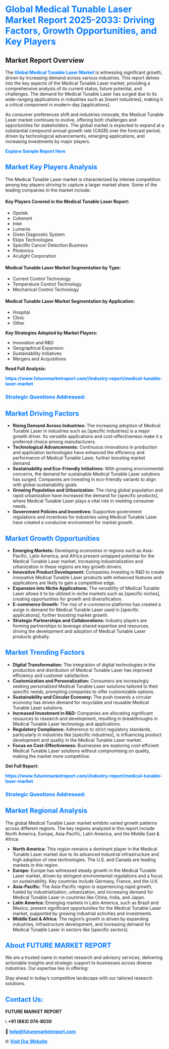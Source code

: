 <h1 style="color: #007BFF;">Global Medical Tunable Laser Market Report 2025-2033: Driving Factors, Growth Opportunities, and Key Players</h1>

<section id="overview">
<h2>Market Report Overview</h2>
<p>The <a href="https://www.futuremarketreport.com//industry-report/medical-tunable-laser-market" style="color: #007BFF; text-decoration: none;"><strong>Global Medical Tunable Laser Market</strong></a> is witnessing significant growth, driven by increasing demand across various industries. This report delves into the key aspects of the Medical Tunable Laser market, providing a comprehensive analysis of its current status, future potential, and challenges. The demand for Medical Tunable Laser has surged due to its wide-ranging applications in industries such as [insert industries], making it a critical component in modern-day [applications].</p>
<p>As consumer preferences shift and industries innovate, the Medical Tunable Laser market continues to evolve, offering both challenges and opportunities for stakeholders. The global market is expected to expand at a substantial compound annual growth rate (CAGR) over the forecast period, driven by technological advancements, emerging applications, and increasing investments by major players.</p>
</section>

<section id="overview">
<p><a href="https://www.futuremarketreport.com//request-sample/reportId=78790" style="color: #007BFF; text-decoration: none;"><strong>Explore Sample Report Here</strong></a></p>
</section>

<section id="key-players">
<h2 style="color: #007BFF;">Market Key Players Analysis</h2>
<p>The Medical Tunable Laser market is characterized by intense competition among key players striving to capture a larger market share. Some of the leading companies in the market include:</p>
<h4>Key Players Covered in the Medical Tunable Laser Report:</h4>
<ul><li>Opotek</li><li>Coherent</li><li>Intel</li><li>Lumenis</li><li>Given Diagnostic System</li><li>Ekips Technologies</li><li>SpectRx Cancer Detection Business</li><li>Photonics</li><li>Aculight Corporation</li></ul>
<h4>Medical Tunable Laser Market Segmentation by Type:</h4>
<ul><li>Current Control Technology</li><li>Temperature Control Technology</li><li>Mechanical Control Technology</li></ul>

<h4>Medical Tunable Laser Market Segmentation by Application:</h4>
<ul><li>Hospital</li><li>Clinic</li><li>Other</li></ul>
<p><strong>Key Strategies Adopted by Market Players:</strong></p>
<ul>
<li>Innovation and R&D</li>
<li>Geographical Expansion</li>
<li>Sustainability Initiatives</li>
<li>Mergers and Acquisitions</li>
</ul>
</section>

<section>
<p><strong>Read Full Analysis: </strong></p><a href="https://www.futuremarketreport.com//industry-report/medical-tunable-laser-market" style="color: #007BFF; text-decoration: none;"><strong>https://www.futuremarketreport.com//industry-report/medical-tunable-laser-market</strong></a>
<h3 style="color: #007BFF;">Strategic Questions Addressed:</h3>
</section>

<section id="driving-factors">
<h2 style="color: #007BFF;">Market Driving Factors</h2>
<ul>
<li><strong>Rising Demand Across Industries:</strong> The increasing adoption of Medical Tunable Laser in industries such as [specific industries] is a major growth driver. Its versatile applications and cost-effectiveness make it a preferred choice among manufacturers.</li>
<li><strong>Technological Advancements:</strong> Continuous innovations in production and application technologies have enhanced the efficiency and performance of Medical Tunable Laser, further boosting market demand.</li>
<li><strong>Sustainability and Eco-Friendly Initiatives:</strong> With growing environmental concerns, the demand for sustainable Medical Tunable Laser solutions has surged. Companies are investing in eco-friendly variants to align with global sustainability goals.</li>
<li><strong>Growing Population and Urbanization:</strong> The rising global population and rapid urbanization have increased the demand for [specific products], where Medical Tunable Laser plays a vital role in meeting consumer needs.</li>
<li><strong>Government Policies and Incentives:</strong> Supportive government regulations and incentives for industries using Medical Tunable Laser have created a conducive environment for market growth.</li>
</ul>
</section>

<section id="growth-opportunities">
<h2 style="color: #007BFF;">Market Growth Opportunities</h2>
<ul>
<li><strong>Emerging Markets:</strong> Developing economies in regions such as Asia-Pacific, Latin America, and Africa present untapped potential for the Medical Tunable Laser market. Increasing industrialization and urbanization in these regions are key growth drivers.</li>
<li><strong>Innovative Product Development:</strong> Companies investing in R&D to create innovative Medical Tunable Laser products with enhanced features and applications are likely to gain a competitive edge.</li>
<li><strong>Expansion into Niche Applications:</strong> The versatility of Medical Tunable Laser allows it to be utilized in niche markets such as [specific niches], creating opportunities for growth and diversification.</li>
<li><strong>E-commerce Growth:</strong> The rise of e-commerce platforms has created a surge in demand for Medical Tunable Laser used in [specific applications], further boosting market growth.</li>
<li><strong>Strategic Partnerships and Collaborations:</strong> Industry players are forming partnerships to leverage shared expertise and resources, driving the development and adoption of Medical Tunable Laser products globally.</li>
</ul>
</section>

<section id="trending-factors">
<h2 style="color: #007BFF;">Market Trending Factors</h2>
<ul>
<li><strong>Digital Transformation:</strong> The integration of digital technologies in the production and distribution of Medical Tunable Laser has improved efficiency and customer satisfaction.</li>
<li><strong>Customization and Personalization:</strong> Consumers are increasingly seeking personalized Medical Tunable Laser solutions tailored to their specific needs, prompting companies to offer customizable options.</li>
<li><strong>Sustainability and Circular Economy:</strong> The push towards a circular economy has driven demand for recyclable and reusable Medical Tunable Laser solutions.</li>
<li><strong>Increased Investment in R&D:</strong> Companies are allocating significant resources to research and development, resulting in breakthroughs in Medical Tunable Laser technology and applications.</li>
<li><strong>Regulatory Compliance:</strong> Adherence to strict regulatory standards, particularly in industries like [specific industries], is influencing product development and quality in the Medical Tunable Laser market.</li>
<li><strong>Focus on Cost-Effectiveness:</strong> Businesses are exploring cost-efficient Medical Tunable Laser solutions without compromising on quality, making the market more competitive.</li>
</ul>
</section>

<section>
<p><strong>Get Full Report: </strong></p><a href="https://www.futuremarketreport.com//industry-report/medical-tunable-laser-market" style="color: #007BFF; text-decoration: none;"><strong>https://www.futuremarketreport.com//industry-report/medical-tunable-laser-market</strong></a>
<h3 style="color: #007BFF;">Strategic Questions Addressed:</h3>
</section>


<section id="regional-analysis">
<h2 style="color: #007BFF;">Market Regional Analysis</h2>
<p>The global Medical Tunable Laser market exhibits varied growth patterns across different regions. The key regions analyzed in this report include North America, Europe, Asia-Pacific, Latin America, and the Middle East & Africa:</p>
<ul>
<li><strong>North America:</strong> This region remains a dominant player in the Medical Tunable Laser market due to its advanced industrial infrastructure and high adoption of new technologies. The U.S. and Canada are leading markets in this region.</li>
<li><strong>Europe:</strong> Europe has witnessed steady growth in the Medical Tunable Laser market, driven by stringent environmental regulations and a focus on sustainability. Key countries include Germany, France, and the U.K.</li>
<li><strong>Asia-Pacific:</strong> The Asia-Pacific region is experiencing rapid growth, fueled by industrialization, urbanization, and increasing demand for Medical Tunable Laser in countries like China, India, and Japan.</li>
<li><strong>Latin America:</strong> Emerging markets in Latin America, such as Brazil and Mexico, present significant opportunities for the Medical Tunable Laser market, supported by growing industrial activities and investments.</li>
<li><strong>Middle East & Africa:</strong> The region’s growth is driven by expanding industries, infrastructure development, and increasing demand for Medical Tunable Laser in sectors like [specific sectors].</li>
</ul>
</section>

<footer>
<h2 style="color: #007BFF;">About FUTURE MARKET REPORT</h2>
<p>We are a trusted name in market research and advisory services, delivering actionable insights and strategic support to businesses across diverse industries. Our expertise lies in offering:</p>

<p>Stay ahead in today’s competitive landscape with our tailored research solutions.</p>

<h2 style="color: #007BFF;">Contact Us:</h2>
<p><strong>FUTURE MARKET REPORT</strong></p>
<p>📞 <strong>+91 (883) 074-8030</strong></p>
<p>📧 <strong><a href="mailto:help@futuremarketreport.com" style="color: #007BFF;">help@futuremarketreport.com</a></strong></p>
<p>🌐 <strong><a href="https://www.futuremarketreport.com/" style="color: #007BFF;">Visit Our Website</a></strong></p>
</footer>